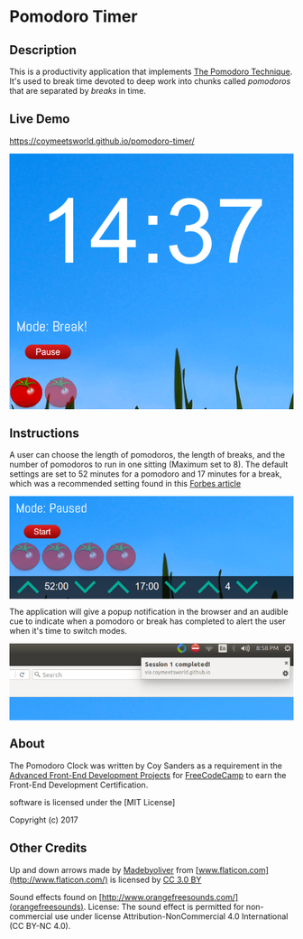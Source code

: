 # Pomodoro Timer

## Description

This is a productivity application that implements [The Pomodoro Technique](http://cirillocompany.de/pages/pomodoro-technique). It's used to break time devoted to deep work into chunks called *pomodoros* that are separated by *breaks* in time. 

## Live Demo

https://coymeetsworld.github.io/pomodoro-timer/

<img align="center" src="images/readme-imgs/front.png"/>

## Instructions

A user can choose the length of pomodoros, the length of breaks, and the number of pomodoros to run in one sitting (Maximum set to 8). The default settings are set to 52 minutes for a pomodoro and 17 minutes for a break, which was a recommended setting found in this [Forbes article](http://www.forbes.com/sites/travisbradberry/2016/06/07/why-the-8-hour-workday-doesnt-work/)

<img align="center" src="images/readme-imgs/control_panel.png"/>

The application will give a popup notification in the browser and an audible cue to indicate when a pomodoro or break has completed to alert the user when it's time to switch modes.

<img align="center" src="images/readme-imgs/notification.png"/>

## About

The Pomodoro Clock was written by Coy Sanders as a requirement in the [Advanced Front-End Development Projects](https://www.freecodecamp.com/challenges/build-a-pomodoro-clock) for [FreeCodeCamp](http://www.freecodecamp.com) to earn the Front-End Development Certification.

software is licensed under the [MIT License]

Copyright (c) 2017 

## Other Credits

Up and down arrows made by [Madebyoliver](http://www.flaticon.com/authors/madebyoliver) from [www.flaticon.com](http://www.flaticon.com/) is licensed by [CC 3.0 BY](http://creativecommons.org/licenses/by/3.0/)

Sound effects found on [http://www.orangefreesounds.com/](orangefreesounds). License: The sound effect is permitted for non-commercial use under license Attribution-NonCommercial 4.0 International (CC BY-NC 4.0).


